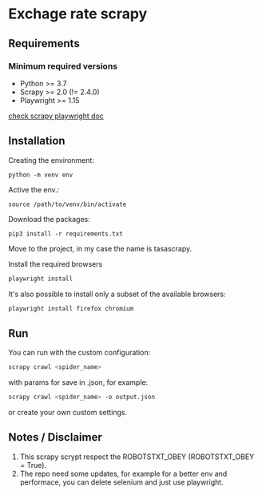 # Exchage rate scrapy

## Requirements
### Minimum required versions
* Python >= 3.7
* Scrapy >= 2.0 (!= 2.4.0)
* Playwright >= 1.15

[check scrapy playwright doc](https://github.com/scrapy-plugins/scrapy-playwright)

## Installation
Creating the environment:

    python -m venv env

Active the env.:
    
    source /path/to/venv/bin/activate

Download the packages:

    pip3 install -r requirements.txt

Move to the project, in my case the name is tasascrapy.

Install the required browsers
```bash
playwright install
```

It's also possible to install only a subset of the available browsers:
```bash
playwright install firefox chromium
```

## Run
You can run with the custom configuration:
```bash
scrapy crawl <spider_name>
```
with params for save in .json, for example:
```bash
scrapy crawl <spider_name> -o output.json
```
or create your own custom settings.

## Notes / Disclaimer
1. This scrapy scrypt respect the ROBOTSTXT_OBEY (ROBOTSTXT_OBEY = True).
2. The repo need some updates, for example for a better env and performace, you can delete selenium and just use playwright. 